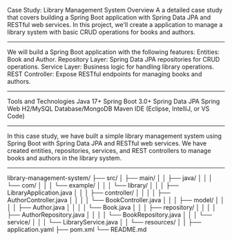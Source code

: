 Case Study: Library Management System
Overview
A a detailed case study that covers building a Spring Boot application with Spring Data JPA and RESTful web services. 
In this project, we'll create a application to manage a library system with basic CRUD operations for books and authors.
*********************************************************************************************************************************
We will build a Spring Boot application with the following features:
Entities: Book and Author.
Repository Layer: Spring Data JPA repositories for CRUD operations.
Service Layer: Business logic for handling library operations.
REST Controller: Expose RESTful endpoints for managing books and authors.
************************************************************************************************************************************
Tools and Technologies
Java 17+
Spring Boot 3.0+
Spring Data JPA
Spring Web
H2/MySQL Database/MongoDB
Maven
IDE (Eclipse, IntelliJ, or VS Code)
**************************************************************************************************************************************
In this case study, we have built a simple library management system using Spring Boot with Spring Data JPA and RESTful web services. 
We have created entities, repositories, services, and REST controllers to manage books and authors in the library system.
**************************************************************************************************************************************
library-management-system/
├── src/
│   ├── main/
│   │   ├── java/
│   │   │   └── com/
│   │   │       └── example/
│   │   │           └── library/
│   │   │               ├── LibraryApplication.java
│   │   │               ├── controller/
│   │   │               │   ├── AuthorController.java
│   │   │               │   └── BookController.java
│   │   │               ├── model/
│   │   │               │   ├── Author.java
│   │   │               │   └── Book.java
│   │   │               ├── repository/
│   │   │               │   ├── AuthorRepository.java
│   │   │               │   └── BookRepository.java
│   │   │               └── service/
│   │   │                   └── LibraryService.java
│   │   └── resources/
│   │       ├── application.yaml
├── pom.xml
└── README.md
